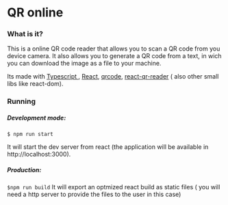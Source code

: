 # QR online

### What is it?

This is a online QR code reader that allows you to scan a QR code from you device camera. It also allows you to generate a QR code from a text, in wich you can download the image as a file to your machine.

Its made with [Typescript ](https://www.typescriptlang.org/), [React](https://pt-br.reactjs.org/), [qrcode](https://www.npmjs.com/package/qrcode), [react-qr-reader](https://www.npmjs.com/package/react-qr-reader) ( also other small libs like react-dom).

### Running
##### Development mode:

`$ npm run start`

It will start the dev server from react (the application will be available in http://localhost:3000).

##### Production:

`$npm run build`
It will export an optmized react build as static files ( you will need a http server to provide the files to the user in this case)

